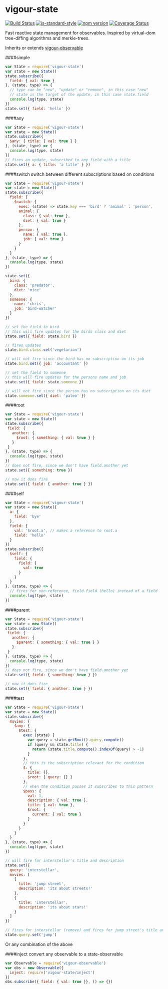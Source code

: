 # vigour-state
<!-- VDOC.badges travis; standard; npm; coveralls -->
<!-- DON'T EDIT THIS SECTION (including comments), INSTEAD RE-RUN `vdoc` TO UPDATE -->
[![Build Status](https://travis-ci.org/vigour-io/state.svg?branch=master)](https://travis-ci.org/vigour-io/state)
[![js-standard-style](https://img.shields.io/badge/code%20style-standard-brightgreen.svg)](http://standardjs.com/)
[![npm version](https://badge.fury.io/js/vigour-state.svg)](https://badge.fury.io/js/vigour-state)
[![Coverage Status](https://coveralls.io/repos/github/vigour-io/state/badge.svg?branch=master&cachebust)](https://coveralls.io/github/vigour-io/state?branch=master)

<!-- VDOC END -->
Fast reactive state management for observables.
Inspired by virtual-dom tree-diffing algorithms and merkle-trees.

Inherits or extends [vigour-observable](https://github.com/vigour-io/observable)

####simple
```javascript
var State = require('vigour-state')
var state = new State()
state.subscribe({
  field: { val: true }
}, (state, type) => {
  // type can be "new", "update" or "remove", in this case "new"
  // state is the target of the update, in this case state.field
  console.log(type, state)
})
state.set({ field: 'hello' })
```

####any
```javascript
var State = require('vigour-state')
var state = new State()
state.subscribe({
  $any: { title: { val: true } }
}, (state, type) => {
  console.log(type, state)
})
// fires an update, subscribed to any field with a title
state.set({ a: { title: 'a title' } })
```

####switch
switch between different subscriptions based on conditions
```javascript
var State = require('vigour-state')
var state = new State()
state.subscribe({
  field: {
    $switch: {
      exec: (state) => state.key === 'bird' ? 'animal' : 'person',
      animal: {
        class: { val: true },
        diet: { val: true }
      },
      person: {
        name: { val: true },
        job: { val: true }
      }
    }
  }
}, (state, type) => {
  console.log(type, state)
})

state.set({
  bird: {
    class: 'predator',
    diet: 'mice'
  },
  someone: {
    name: 'chris',
    job: 'bird-watcher'
  }
})

// set the field to bird
// this will fire updates for the birds class and diet
state.set({ field: state.bird })

// fires updates
state.bird.class.set('vegetarian')

// will not fire since the bird has no subscription on its job
state.bird.set({ job: 'accountant' })

// set the field to someone
// this will fire updates for the persons name and job
state.set({ field: state.someone })

// will not fire since the person has no subscription on its diet
state.someone.set({ diet: 'paleo' })
```

####root
```javascript
var State = require('vigour-state')
var state = new State()
state.subscribe({
 field: {
   another: {
     $root: { something: { val: true } }
   }
 }
}, (state, type) => {
  console.log(type, state)
})
// does not fire, since we don't have field.another yet
state.set({ something: true })

// now it does fire
state.set({ field: { another: true } })
```

####self
```javascript
var State = require('vigour-state')
var state = new State({
  a: {
    field: 'bye'
  },
  field: {
    val: '$root.a', // makes a reference to root.a
    field: 'hello'
  }
})
state.subscribe({
  $self: {
    field: {
      field: {
        val: true
      }
    }
  }
}, (state, type) => {
  // fires for non-reference, field.field (hello) instead of a.field
  console.log(type, state)
})

```

####parent
```javascript
var State = require('vigour-state')
var state = new State()
state.subscribe({
 field: {
   another: {
     $parent: { something: { val: true } }
   }
 }
}, (state, type) => {
  console.log(type, state)
})
// does not fire, since we don't have field.another yet
state.set({ field: { something: true } })

// now it does fire
state.set({ field: { another: true } })
```

####test
```javascript
var State = require('vigour-state')
var state = new State()
state.subscribe({
  movies: {
    $any: {
      $test: {
        exec (state) {
          var query = state.getRoot().query.compute()
          if (query && state.title) {
            return (state.title.compute().indexOf(query) > -1)
          }
        },
        // this is the subscription relevant for the condition
        $: {
          title: {},
          $root: { query: {} }
        },
        // when the condition passes it subscribes to this pattern
        $pass: {
          val: 1,
          description: { val: true },
          title: { val: true },
          $root: {
            current: { val: true }
          }
        }
      }
    }
  }
}, (state, type) => {
  console.log(type, state)
})

// will fire for interstellar's title and description
state.set({
  query: 'interstellar',
  movies: [
    {
      title: 'jump street',
      description: 'its about streets!'
    },
    {
      title: 'interstellar',
      description: 'its about stars!'
    }
  ]
})

// fires for interstellar (remove) and fires for jump street's title and description
state.query.set('jump')
```
Or any combination of the above

####inject
convert any observable to a state-observable
```javascript
var Observable = require('vigour-observable')
var obs = new Observable({
  inject: require('vigour-state/inject')
})
obs.subscribe({ field: { val: true }}, () => {})
```